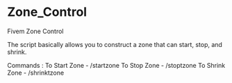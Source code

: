 # Zone_Control
Fivem Zone Control

The script basically allows you to construct a zone that can start, stop, and shrink.

Commands :
To Start Zone - /startzone
To Stop Zone - /stoptzone
To Shrink Zone - /shrinktzone
